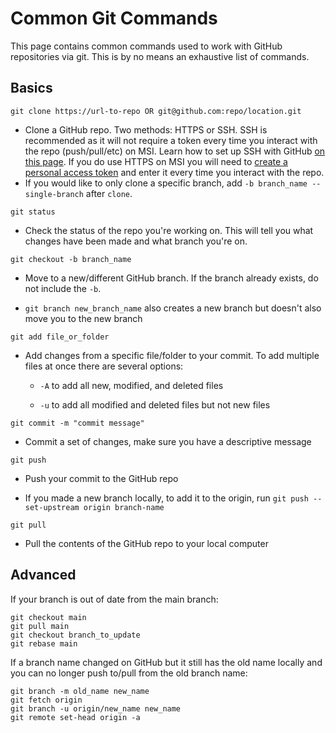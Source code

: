 # Common Git Commands

This page contains common commands used to work with GitHub repositories via git. This is by no means an exhaustive list of commands. 

## Basics 

`git clone https://url-to-repo OR git@github.com:repo/location.git`

- Clone a GitHub repo. Two methods: HTTPS or SSH. SSH is recommended as it will not require a token every time you interact with the repo (push/pull/etc) on MSI. Learn how to set up SSH with GitHub [on this page](github-quick-guide.md). If you do use HTTPS on MSI you will need to [create a personal access token](https://docs.github.com/en/authentication/keeping-your-account-and-data-secure/managing-your-personal-access-tokens#creating-a-personal-access-token-classic) and enter it every time you interact with the repo. 
- If you would like to only clone a specific branch, add `-b branch_name --single-branch` after `clone`.

`git status`

- Check the status of the repo you're working on. This will tell you what changes have been made and what branch you're on.

`git checkout -b branch_name`

- Move to a new/different GitHub branch. If the branch already exists, do not include the `-b`. 

- `git branch new_branch_name` also creates a new branch but doesn't also move you to the new branch

`git add file_or_folder`

- Add changes from a specific file/folder to your commit. To add multiple files at once there are several options:

    * `-A` to add all new, modified, and deleted files

    * `-u` to add all modified and deleted files but not new files 

`git commit -m "commit message"`

- Commit a set of changes, make sure you have a descriptive message

`git push`

- Push your commit to the GitHub repo

- If you made a new branch locally, to add it to the origin, run `git push --set-upstream origin branch-name`

`git pull`

- Pull the contents of the GitHub repo to your local computer 

## Advanced

If your branch is out of date from the main branch:

```
git checkout main
git pull main
git checkout branch_to_update
git rebase main
```

If a branch name changed on GitHub but it still has the old name locally and you can no longer push to/pull from the old branch name:

```
git branch -m old_name new_name
git fetch origin
git branch -u origin/new_name new_name
git remote set-head origin -a
```


